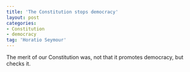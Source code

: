 ```yaml
---
title: 'The Constitution stops democracy'
layout: post
categories:
- Constitution
- democracy
tag: 'Horatio Seymour'
---
```


The merit of our Constitution was, not that it promotes democracy, but checks it.